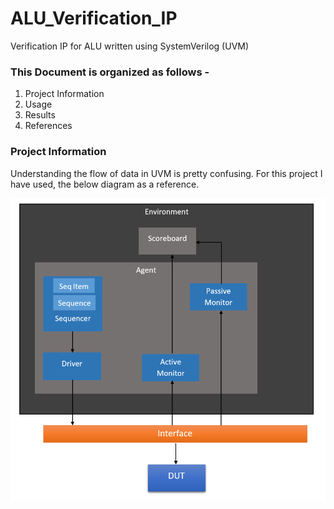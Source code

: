 # ALU_Verification_IP
Verification IP for ALU written using SystemVerilog (UVM)

### This Document is organized as follows -
  1.  Project Information
  2.  Usage
  3.  Results
  4.  References

### Project Information
Understanding the flow of data in UVM is pretty confusing. For this project I have used, the below diagram as a reference.

![Testbench Arhitecture](top_image.png)
